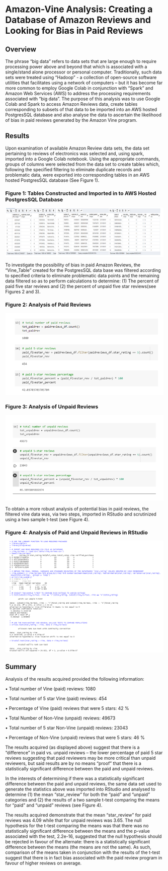 # Amazon-Vine Analysis: Creating a Database of Amazon Reviews and Looking for Bias in Paid Reviews

## Overview
The phrase “big data” refers to data sets that are large enough to require processing power above and beyond that which is associated with a single/stand alone processor or personal computer.  Traditionally, such data sets were treated using “Hadoop” - a collection of open-source software utilities that facilitates using a network of computers – but it has become far more common to employ Google Colab in conjunction with “Spark” and Amazon Web Services (AWS) to address the processing requirements associated with “big data”.  The purpose of this analysis was to use Google Colab and Spark to access Amazon Reviews data, create tables corresponding to subsets of that data to be imported into an AWS hosted PostgresSQL database and also analyse the data to ascertain the likelihood of bias in paid reviews generated by the Amazon Vine program.

## Results
Upon examination of available Amazon Review data sets, the data set pertaining to reviews of electronics was selected and, using spark, imported into a Google Colab notebook.  Using the appropriate commands, groups of columns were selected from the data set to create tables which, following the specified filtering to eliminate duplicate records and problematic data, were exported into corresponding tables in an AWS hosted PostgresSQL database (See Figure 1).

### Figure 1: Tables Constructed and Imported in to AWS Hosted PostgresSQL Database
![]( https://github.com/Scruffy-Bearie/Amazon_Vine_Analysis/blob/main/IMAGES/Image3.png)

To investigate the possibility of bias in paid Amazon Reviews, the “Vine_Table” created for the PostgresSQL data base was filtered according to specified criteria to eliminate problematic data points and the remaining data filtered so as to perform calculations to determine: (1) The percent of paid five star reviews and (2) the percent of unpaid five star reviews(see Figures 2 and 3).

### Figure 2: Analysis of Paid Reviews
![]( https://github.com/Scruffy-Bearie/Amazon_Vine_Analysis/blob/main/IMAGES/Image1.png)

### Figure 3: Analysis of Unpaid Reviews
![]( https://github.com/Scruffy-Bearie/Amazon_Vine_Analysis/blob/main/IMAGES/Image2.png)

To obtain a more robust analysis of potential bias in paid reviews, the filtered vine data was, via two steps, imported in RStudio and scrutinized using a two sample t-test (see Figure 4).

### Figure 4: Analysis of Paid and Unpaid Reviews in RStudio
![](https://github.com/Scruffy-Bearie/Amazon_Vine_Analysis/blob/main/IMAGES/Image5.png) 

## Summary
Analysis of the results acquired provided the following information:

•	Total number of Vine (paid) reviews: 1080

•	Total number of 5 star Vine (paid) reviews: 454

•	Percentage of Vine (paid) reviews that were 5 stars: 42 %


•	Total Number of Non-Vine (unpaid) reviews: 49673

•	Total number of 5 star Non-Vine (unpaid) reviews: 23043

•	Percentage of Non-Vine (unpaid) reviews that were 5 stars: 46 %

The results acquired (as displayed above) suggest that there is a “difference” in paid vs. unpaid reviews – the lower percentage of paid 5 star reviews suggesting that paid reviewers may be more critical than unpaid reviewers, but said results are by no means “proof” that there is a statistically significant difference between the paid and unpaid reviews.

In the interests of determining if there was a statistically significant difference between the paid and unpaid reviews, the same data set used to generate the statistics above was imported into RStudio and analysed to determine (1) the mean “star_review” for both the “paid” and “unpaid” categories and (2) the results of a two sample t-test comparing the means for “paid” and “unpaid” reviews (see Figure 4).

The results acquired demonstrate that the mean “star_review” for paid reviews was 4.09 while that for unpaid reviews was 3.65.  The null hypothesis for the t-test comparing the means was that there was no statistically significant difference between the means and the p-value associated with the test, 2.2e-16, suggested that the null hypothesis should be rejected in favour of the alternate: there is a statistically significant difference between the means (the means are not the same).  As such, comparison of the means taken in conjunction with the results of the t-test suggest that there is in fact bias associated with the paid review program in favour of higher reviews on average.

 
